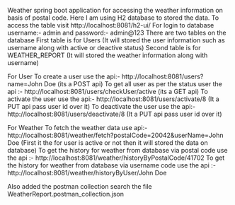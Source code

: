 Weather spring boot application for accessing the weather information on basis of postal code.
Here I am using H2 database to stored the data.
To access the table visit http://localhost:8081/h2-ui/
For login to database username:- admin and password:- admin@123
There are two tables on the database 
First table is for Users (It will stored the user information such as username along with active or deactive status)
Second table is for WEATHER_REPORT (It will stored the weather information along with username)

For User
To create a user use the api:-  http://localhost:8081/users?name=John Doe (its a POST api)
To get all user as per the status user the api :- http://localhost:8081/users/checkUser/active  (its a GET api)
To activate the user use the api:- http://localhost:8081/users/activate/8 (It a PUT api pass user id over it)
To deactivate the user use the api:- http://localhost:8081/users/deactivate/8 (It a PUT api pass user id over it)

For Weather
To fetch the weather data use api:- http://localhost:8081/weather/fetch?postalCode=20042&userName=John Doe (First it the for user is active or not then it will stored the data on database)
To get the history for weather from database via postal code use the api :- http://localhost:8081/weather/historyByPostalCode/41702 
To get the history for weather from database via username code use the api :- http://localhost:8081/weather/historyByUser/John Doe

Also added the postman collection search the file WeatherReport.postman_collection.json

